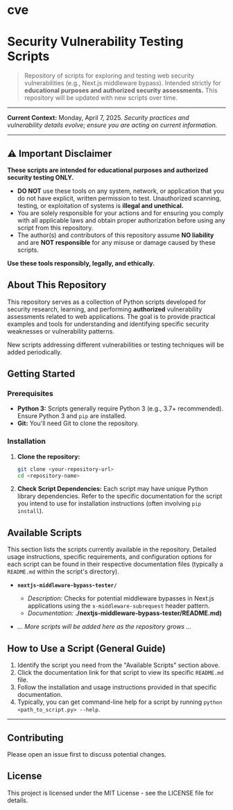 # cve
# Security Vulnerability Testing Scripts

> Repository of scripts for exploring and testing web security vulnerabilities (e.g., Next.js middleware bypass). Intended strictly for **educational purposes and authorized security assessments.** This repository will be updated with new scripts over time.

---

**Current Context:** Monday, April 7, 2025. *Security practices and vulnerability details evolve; ensure you are acting on current information.*

---

## ⚠️ Important Disclaimer

**These scripts are intended for educational purposes and authorized security testing ONLY.**

* **DO NOT** use these tools on any system, network, or application that you do not have explicit, written permission to test. Unauthorized scanning, testing, or exploitation of systems is **illegal and unethical.**
* You are solely responsible for your actions and for ensuring you comply with all applicable laws and obtain proper authorization before using any script from this repository.
* The author(s) and contributors of this repository assume **NO liability** and are **NOT responsible** for any misuse or damage caused by these scripts.

**Use these tools responsibly, legally, and ethically.**

## About This Repository

This repository serves as a collection of Python scripts developed for security research, learning, and performing **authorized** vulnerability assessments related to web applications. The goal is to provide practical examples and tools for understanding and identifying specific security weaknesses or vulnerability patterns.

New scripts addressing different vulnerabilities or testing techniques will be added periodically.

## Getting Started

### Prerequisites

* **Python 3:** Scripts generally require Python 3 (e.g., 3.7+ recommended). Ensure Python 3 and `pip` are installed.
* **Git:** You'll need Git to clone the repository.

### Installation

1.  **Clone the repository:**
    ```bash
    git clone <your-repository-url>
    cd <repository-name>
    ```
2.  **Check Script Dependencies:** Each script may have unique Python library dependencies. Refer to the specific documentation for the script you intend to use for installation instructions (often involving `pip install`).

## Available Scripts

This section lists the scripts currently available in the repository. Detailed usage instructions, specific requirements, and configuration options for each script can be found in their respective documentation files (typically a `README.md` within the script's directory).

* **`nextjs-middleware-bypass-tester/`**
    * *Description:* Checks for potential middleware bypasses in Next.js applications using the `x-middleware-subrequest` header pattern.
    * *Documentation:* **./nextjs-middleware-bypass-tester/README.md)** 

* *... More scripts will be added here as the repository grows ...*

## How to Use a Script (General Guide)

1.  Identify the script you need from the "Available Scripts" section above.
2.  Click the documentation link for that script to view its specific `README.md` file.
3.  Follow the installation and usage instructions provided in that specific documentation.
4.  Typically, you can get command-line help for a script by running `python <path_to_script.py> --help`.

---

## Contributing

Please open an issue first to discuss potential changes.

## License

This project is licensed under the MIT License - see the LICENSE file for details.
